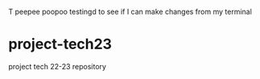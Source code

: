 T
peepee poopoo testingd to see if I can make changes from my terminal
# project-tech23
project tech 22-23 repository

